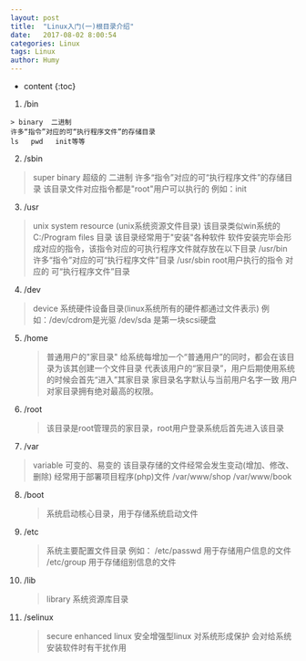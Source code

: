 ```yaml
---
layout: post
title:  "Linux入门(一)根目录介绍"
date:   2017-08-02 8:00:54
categories: Linux
tags: Linux
author: Humy
---
```

* content
{:toc}






1.   /bin

    > binary  二进制
    许多“指令”对应的可“执行程序文件”的存储目录
    ls   pwd   init等等

2.  /sbin

   > super  binary  超级的 二进制
    许多“指令”对应的可“执行程序文件”的存储目录
    该目录文件对应指令都是"root"用户可以执行的
    例如：init

3.  /usr

   > unix  system  resource (unix系统资源文件目录)
    该目录类似win系统的 C:/Program  files 目录
    该目录经常用于"安装"各种软件
    软件安装完毕会形成对应的指令，该指令对应的可执行程序文件就存放在以下目录
    /usr/bin
        许多“指令”对应的可“执行程序文件”目录
    /usr/sbin
        root用户执行的指令 对应的 可“执行程序文件”目录

4.  /dev

   > device  系统硬件设备目录(linux系统所有的硬件都通过文件表示)
    例如：/dev/cdrom是光驱
          /dev/sda  是第一块scsi硬盘

5.  /home

    >普通用户的"家目录"
    给系统每增加一个“普通用户”的同时，都会在该目录为该其创建一个文件目录
    代表该用户的“家目录”，用户后期使用系统的时候会首先“进入”其家目录
    家目录名字默认与当前用户名字一致
    用户对家目录拥有绝对最高的权限。

6.  /root

    >该目录是root管理员的家目录，root用户登录系统后首先进入该目录

7.  /var

   > variable  可变的、易变的
    该目录存储的文件经常会发生变动(增加、修改、删除)
    经常用于部署项目程序(php)文件
    /var/www/shop
    /var/www/book

8.  /boot

	>系统启动核心目录，用于存储系统启动文件

9. /etc

   > 系统主要配置文件目录
    例如：
    /etc/passwd  用于存储用户信息的文件
    /etc/group   用于存储组别信息的文件

10. /lib

    >library
    系统资源库目录

11. /selinux

    >secure enhanced  linux 安全增强型linux
    对系统形成保护
    会对给系统安装软件时有干扰作用